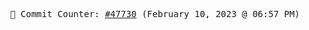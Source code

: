 <p align="center">
    <samp>
        📮 Commit Counter: <a href="https://github.com/Javascript-void0/Javascript-void0/commits/main">#47730</a> (February 10, 2023 @ 06:57 PM)
    </samp>
</p>